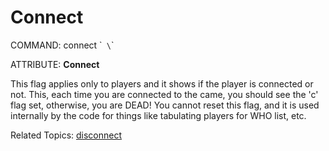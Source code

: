 # Connect

COMMAND: connect \`<name>` \`<password>`

ATTRIBUTE: **Connect**

This flag applies only to players and it shows if the player is connected or not. This, each time you are connected to the came, you should see the 'c' flag set, otherwise, you are DEAD! You cannot reset this flag, and it is used internally by the code for things like tabulating players for WHO list, etc.

Related Topics: [disconnect](./helpdoc/disconnect.md)
